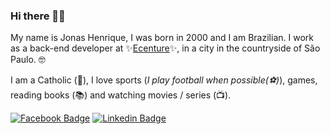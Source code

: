 ### Hi there 👋😁

My name is Jonas Henrique, I was born in 2000 and I am Brazilian. I work as a back-end developer at ✨[Ecenture](http://ecenture.com.br/)✨, in a city in the countryside of São Paulo. :nerd_face:

I am a Catholic (:pray:), I love sports (_I play football when possible(⚽️)_), games, reading books (📚) and watching movies / series (📺).

[![Facebook Badge](https://img.shields.io/badge/My-Facebook-blue)](https://www.facebook.com/jonashcr)
[![Linkedin Badge](https://img.shields.io/badge/My-Likedin-informational)](https://www.linkedin.com/in/jonas-henrique-castro-rodrigues-7b5241158/)
